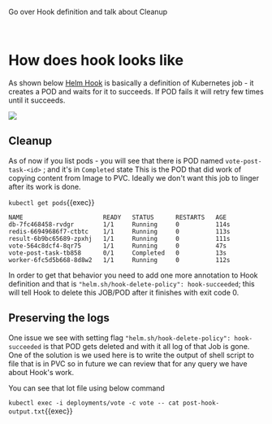 Go over Hook definition and talk about Cleanup 

<br>

# How does hook looks like 

As shown below [Helm Hook](https://helm.sh/docs/topics/charts_hooks/) is basically a definition of Kubernetes job - it creates a POD and waits for it to succeeds. 
If POD fails it will retry few times until it succeeds.

![](https://i.ibb.co/9w1dB4q/image.png)

## Cleanup 

As of now if you list pods - you will see that there is POD named `vote-post-task-<id>` ; and it's in `Completed` state
This is the POD that did work of copying content from Image to PVC. Ideally we don't want this job to linger after its work is done. 

`kubectl get pods`{{exec}}

```
NAME                      READY   STATUS      RESTARTS   AGE
db-7fc468458-rvdgr        1/1     Running     0          114s
redis-66949686f7-ctbtc    1/1     Running     0          113s
result-6b9bc65689-zpxhj   1/1     Running     0          111s
vote-564c8dcf4-8qr75      1/1     Running     0          47s
vote-post-task-tb858      0/1     Completed   0          13s
worker-6fc5d5b668-8d8w2   1/1     Running     0          112s
```

In order to get that behavior you need to add one more annotation to Hook definition and that is `"helm.sh/hook-delete-policy": hook-succeeded`; this will tell Hook to delete this JOB/POD after it finishes with exit code 0.

## Preserving the logs 

One issue we see with setting flag `"helm.sh/hook-delete-policy": hook-succeeded` is that POD gets deleted and with it all log of that Job is gone. 
One of the solution is we used here is to write the output of shell script to file that is in PVC so in future we can review that for any query we have about Hook's work.

You can see that lot file using below command 

`kubectl exec -i deployments/vote -c vote -- cat post-hook-output.txt`{{exec}}
